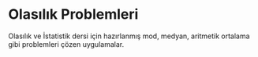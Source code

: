 # Olasılık Problemleri
Olasılık ve İstatistik dersi için hazırlanmış mod, medyan, aritmetik ortalama gibi problemleri çözen uygulamalar.